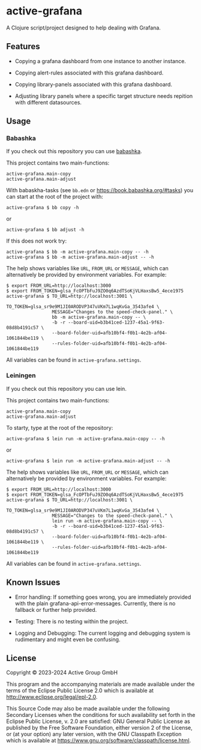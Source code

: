 # active-grafana

A Clojure script/project designed to help dealing with Grafana.

## Features

- Copying a grafana dashboard from one instance to another instance.
- Copying alert-rules associated with this grafana dashboard.
- Copying library-panels associated with this grafana dashboard.

- Adjusting library panels where a specific target structure needs repition
  with different datasources.

## Usage

### Babashka

If you check out this repository you can use [babashka](https://book.babashka.org/).

This project contains two main-functions:

```
active-grafana.main-copy
active-grafana.main-adjust
```

With babaskha-tasks (see `bb.edn` or https://book.babashka.org/#tasks) you can start at the root of the project with:

```
active-grafana $ bb copy -h
```
or

```
active-grafana $ bb adjust -h
```

If this does not work try:

```
active-grafana $ bb -m active-grafana.main-copy -- -h
active-grafana $ bb -m active-grafana.main-adjust -- -h
```

The help shows variables like `URL`, `FROM_URL` or `MESSAGE`, which can
alternatively be provided by environment variables. For example:

```
$ export FROM_URL=http://localhost:3000
$ export FROM_TOKEN=glsa_FcOPTbFuJ9ZO0q6AzdTSoKjVLHaxsBw5_4ece1975
active-grafana $ TO_URL=http://localhost:3001 \
                 TO_TOKEN=glsa_sr9e9M1JI0ARODVP347uVKm7L1wqKvGa_3543afe4 \
                 MESSAGE="Changes to the speed-check-panel." \
                 bb -m active-grafana.main-copy -- \
                 -b -r --board-uid=b3b41ced-1237-45a1-9f63-08d8b4191c57 \
                 --board-folder-uid=afb10bf4-f0b1-4e2b-af04-1061844be119 \
                 --rules-folder-uid=afb10bf4-f0b1-4e2b-af04-1061844be119
```

All variables can be found in `active-grafana.settings`.

### Leiningen

If you check out this repository you can use lein.

This project contains two main-functions:

```
active-grafana.main-copy
active-grafana.main-adjust
```

To starty, type at the root of the repository:

```
active-grafana $ lein run -m active-grafana.main-copy -- -h
```
or
```
active-grafana $ lein run -m active-grafana.main-adjust -- -h
```

The help shows variables like `URL`, `FROM_URL` or `MESSAGE`, which can
alternatively be provided by environment variables. For example:

```
$ export FROM_URL=http://localhost:3000
$ export FROM_TOKEN=glsa_FcOPTbFuJ9ZO0q6AzdTSoKjVLHaxsBw5_4ece1975
active-grafana $ TO_URL=http://localhost:3001 \
                 TO_TOKEN=glsa_sr9e9M1JI0ARODVP347uVKm7L1wqKvGa_3543afe4 \
                 MESSAGE="Changes to the speed-check-panel." \
                 lein run -m active-grafana.main-copy -- \
                 -b -r --board-uid=b3b41ced-1237-45a1-9f63-08d8b4191c57 \
                 --board-folder-uid=afb10bf4-f0b1-4e2b-af04-1061844be119 \
                 --rules-folder-uid=afb10bf4-f0b1-4e2b-af04-1061844be119
```

All variables can be found in `active-grafana.settings`.

## Known Issues

- Error handling:
  If something goes wrong, you are immediately provided with the plain
  grafana-api-error-messages. Currently, there is no fallback or further help
  provided.

- Testing:
  There is no testing within the project.

- Logging and Debugging:
  The current logging and debugging system is rudimentary and might even be
  confusing.

## License

Copyright © 2023-2024 Active Group GmbH

This program and the accompanying materials are made available under the
terms of the Eclipse Public License 2.0 which is available at
http://www.eclipse.org/legal/epl-2.0.

This Source Code may also be made available under the following Secondary
Licenses when the conditions for such availability set forth in the Eclipse
Public License, v. 2.0 are satisfied: GNU General Public License as published by
the Free Software Foundation, either version 2 of the License, or (at your
option) any later version, with the GNU Classpath Exception which is available
at https://www.gnu.org/software/classpath/license.html.
